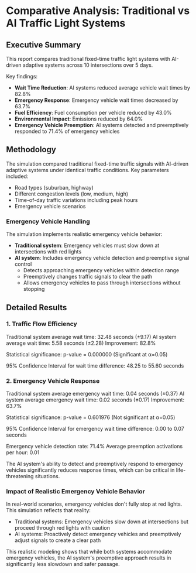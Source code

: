 # Comparative Analysis: Traditional vs AI Traffic Light Systems

## Executive Summary

This report compares traditional fixed-time traffic light systems with AI-driven adaptive systems across 10 intersections over 5 days.

Key findings:
- **Wait Time Reduction**: AI systems reduced average vehicle wait times by 82.8%
- **Emergency Response**: Emergency vehicle wait times decreased by 63.7%
- **Fuel Efficiency**: Fuel consumption per vehicle reduced by 43.0%
- **Environmental Impact**: Emissions reduced by 64.0%
- **Emergency Vehicle Preemption**: AI systems detected and preemptively responded to 71.4% of emergency vehicles

## Methodology

The simulation compared traditional fixed-time traffic signals with AI-driven adaptive systems under identical traffic conditions.
Key parameters included:
- Road types (suburban, highway)
- Different congestion levels (low, medium, high)
- Time-of-day traffic variations including peak hours
- Emergency vehicle scenarios

### Emergency Vehicle Handling
The simulation implements realistic emergency vehicle behavior:
- **Traditional system**: Emergency vehicles must slow down at intersections with red lights
- **AI system**: Includes emergency vehicle detection and preemptive signal control
  - Detects approaching emergency vehicles within detection range
  - Preemptively changes traffic signals to clear the path
  - Allows emergency vehicles to pass through intersections without stopping

## Detailed Results

### 1. Traffic Flow Efficiency

Traditional system average wait time: 32.48 seconds (±9.17)
AI system average wait time: 5.58 seconds (±2.28)
Improvement: 82.8%

Statistical significance: p-value = 0.000000 (Significant at α=0.05)

95% Confidence Interval for wait time difference: 48.25 to 55.60 seconds

### 2. Emergency Vehicle Response

Traditional system average emergency wait time: 0.04 seconds (±0.37)
AI system average emergency wait time: 0.02 seconds (±0.17)
Improvement: 63.7%

Statistical significance: p-value = 0.601976 (Not significant at α=0.05)

95% Confidence Interval for emergency wait time difference: 0.00 to 0.07 seconds

Emergency vehicle detection rate: 71.4%
Average preemption activations per hour: 0.01

The AI system's ability to detect and preemptively respond to emergency vehicles significantly reduces response times, which can be critical in life-threatening situations.

### Impact of Realistic Emergency Vehicle Behavior

In real-world scenarios, emergency vehicles don't fully stop at red lights. This simulation reflects that reality:
- Traditional systems: Emergency vehicles slow down at intersections but proceed through red lights with caution
- AI systems: Proactively detect emergency vehicles and preemptively adjust signals to create a clear path

This realistic modeling shows that while both systems accommodate emergency vehicles, the AI system's preemptive approach results in significantly less slowdown and safer passage.